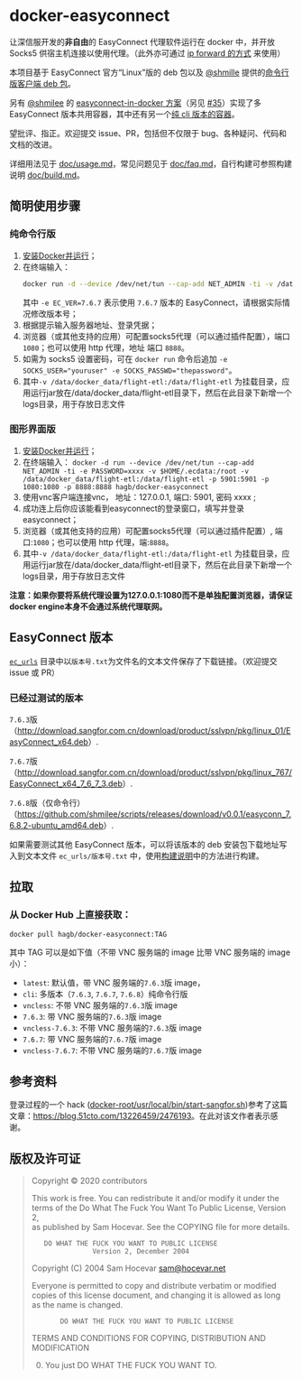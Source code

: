 # docker-easyconnect

让深信服开发的**非自由**的 EasyConnect 代理软件运行在 docker 中，并开放 Socks5 供宿主机连接以使用代理。（此外亦可通过 [ip forward 的方式](doc/usage.md#ip-forward) 来使用）

本项目基于 EasyConnect 官方“Linux”版的 deb 包以及 [@shmille](https://github.com/shmilee) 提供的[命令行版客户端 deb 包](https://github.com/shmilee/scripts/releases/download/v0.0.1/easyconn_7.6.8.2-ubuntu_amd64.deb)。

另有 [@shmilee](https://github.com/shmilee) 的 [easyconnect-in-docker 方案](https://github.com/shmilee/scripts/tree/master/easyconnect-in-docker)（另见 [#35](https://github.com/Hagb/docker-easyconnect/issues/35)）实现了多 EasyConnect 版本共用容器，其中还有另一个[纯 cli 版本的容器](https://github.com/shmilee/scripts/tree/master/easyconnect-in-docker/only-cli)。

望批评、指正。欢迎提交 issue、PR，包括但不仅限于 bug、各种疑问、代码和文档的改进。

详细用法见于 [doc/usage.md](doc/usage.md)，常见问题见于 [doc/faq.md](doc/faq.md)，自行构建可参照构建说明 [doc/build.md](doc/build.md)。

## 简明使用步骤

### 纯命令行版

1. [安装Docker并运行](https://docs.docker.com/get-docker/)；
2.  在终端输入：
	``` bash
	docker run -d --device /dev/net/tun --cap-add NET_ADMIN -ti -v /data/docker_data/flight-etl:/data/flight-etl -p 1080:1080 -p 8888:8080 -e EC_VER=7.6.7 -e CLI_OPTS="-d vpnaddress -u username -p password" hagb/docker-easyconnect
	```
	其中 `-e EC_VER=7.6.7` 表示使用 `7.6.7` 版本的 EasyConnect，请根据实际情况修改版本号；
3. 根据提示输入服务器地址、登录凭据；
4. 浏览器（或其他支持的应用）可配置socks5代理（可以通过插件配置），端口 `1080`；也可以使用 http 代理，地址 端口 `8888`。
5. 如需为 socks5 设置密码，可在 `docker run` 命令后追加 `-e SOCKS_USER="youruser" -e SOCKS_PASSWD="thepassword"`。
6. 其中`-v /data/docker_data/flight-etl:/data/flight-etl` 为挂载目录，应用运行jar放在/data/docker_data/flight-etl目录下，然后在此目录下新增一个logs目录，用于存放日志文件

### 图形界面版

1. [安装Docker并运行](https://docs.docker.com/get-docker/)；
2. 在终端输入： `docker -d run --device /dev/net/tun --cap-add NET_ADMIN -ti -e PASSWORD=xxxx -v $HOME/.ecdata:/root -v /data/docker_data/flight-etl:/data/flight-etl -p 5901:5901 -p 1080:1080 -p 8888:8888 hagb/docker-easyconnect`
3. 使用vnc客户端连接vnc， 地址：127.0.0.1, 端口: 5901, 密码 xxxx ;
4. 成功连上后你应该能看到easyconnect的登录窗口，填写并登录easyconnect；
5. 浏览器（或其他支持的应用）可配置socks5代理（可以通过插件配置）, 端口:`1080`；也可以使用 http 代理，端:`8888`。
6. 其中`-v /data/docker_data/flight-etl:/data/flight-etl` 为挂载目录，应用运行jar放在/data/docker_data/flight-etl目录下，然后在此目录下新增一个logs目录，用于存放日志文件

**注意：如果你要将系统代理设置为127.0.0.1:1080而不是单独配置浏览器，请保证docker engine本身不会通过系统代理联网。**

## EasyConnect 版本

[`ec_urls`](ec_urls) 目录中以`版本号.txt`为文件名的文本文件保存了下载链接。（欢迎提交 issue 或 PR）

### 已经过测试的版本

`7.6.3`版（<http://download.sangfor.com.cn/download/product/sslvpn/pkg/linux_01/EasyConnect_x64.deb>）.

`7.6.7`版（<http://download.sangfor.com.cn/download/product/sslvpn/pkg/linux_767/EasyConnect_x64_7_6_7_3.deb>）.

`7.6.8`版（仅命令行）（<https://github.com/shmilee/scripts/releases/download/v0.0.1/easyconn_7.6.8.2-ubuntu_amd64.deb>）.

如果需要测试其他 EasyConnect 版本，可以将该版本的 deb 安装包下载地址写入到文本文件 `ec_urls/版本号.txt` 中，使用[构建说明](doc/build.md#从-dockerfile-构建)中的方法进行构建。

## 拉取

### 从 Docker Hub 上直接获取：

```
docker pull hagb/docker-easyconnect:TAG
```

其中 TAG 可以是如下值（不带 VNC 服务端的 image 比带 VNC 服务端的 image 小）：

- `latest`: 默认值，带 VNC 服务端的`7.6.3`版 image，
- `cli`: 多版本（`7.6.3`, `7.6.7`, `7.6.8`）纯命令行版
- `vncless`: 不带 VNC 服务端的`7.6.3`版 image
- `7.6.3`: 带 VNC 服务端的`7.6.3`版 image
- `vncless-7.6.3`: 不带 VNC 服务端的`7.6.3`版 image
- `7.6.7`: 带 VNC 服务端的`7.6.7`版 image
- `vncless-7.6.7`: 不带 VNC 服务端的`7.6.7`版 image

## 参考资料

登录过程的一个 hack ([docker-root/usr/local/bin/start-sangfor.sh](docker-root/usr/local/bin/start-sangfor.sh))参考了这篇文章：<https://blog.51cto.com/13226459/2476193>。在此对该文作者表示感谢。

## 版权及许可证

> Copyright © 2020 contributors
>
> This work is free. You can redistribute it and/or modify it under the  
> terms of the Do What The Fuck You Want To Public License, Version 2,  
> as published by Sam Hocevar. See the COPYING file for more details. 
>
>        DO WHAT THE FUCK YOU WANT TO PUBLIC LICENSE  
>                    Version 2, December 2004  
>
> Copyright (C) 2004 Sam Hocevar <sam@hocevar.net>  
>
> Everyone is permitted to copy and distribute verbatim or modified  
> copies of this license document, and changing it is allowed as long  
> as the name is changed.  
>  
>            DO WHAT THE FUCK YOU WANT TO PUBLIC LICENSE  
>   TERMS AND CONDITIONS FOR COPYING, DISTRIBUTION AND MODIFICATION  
>  
>  0. You just DO WHAT THE FUCK YOU WANT TO. 
